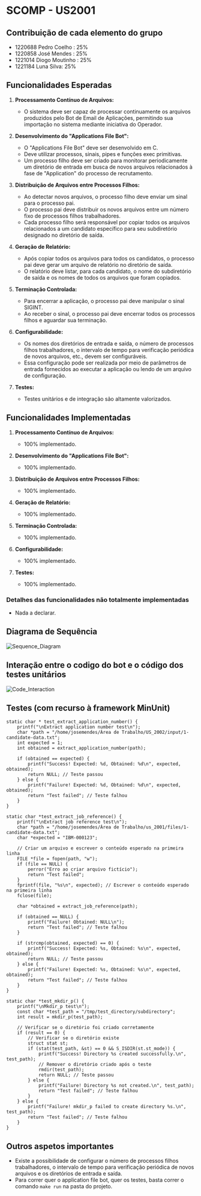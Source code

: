 # SCOMP - US2001

## Contribuição de cada elemento do grupo

- 1220688 Pedro Coelho : 25%
- 1220858 José Mendes : 25%
- 1221014 Diogo Moutinho : 25%
- 1221184 Luna Silva: 25%

## Funcionalidades Esperadas

1. **Processamento Contínuo de Arquivos:**
    - O sistema deve ser capaz de processar continuamente os arquivos produzidos pelo Bot de Email de Aplicações, permitindo sua importação no sistema mediante iniciativa do Operador.

2. **Desenvolvimento do "Applications File Bot":**
    - O "Applications File Bot" deve ser desenvolvido em C.
    - Deve utilizar processos, sinais, pipes e funções exec primitivas.
    - Um processo filho deve ser criado para monitorar periodicamente um diretório de entrada em busca de novos arquivos relacionados à fase de "Application" do processo de recrutamento.

3. **Distribuição de Arquivos entre Processos Filhos:**
    - Ao detectar novos arquivos, o processo filho deve enviar um sinal para o processo pai.
    - O processo pai deve distribuir os novos arquivos entre um número fixo de processos filhos trabalhadores.
    - Cada processo filho será responsável por copiar todos os arquivos relacionados a um candidato específico para seu subdiretório designado no diretório de saída.

4. **Geração de Relatório:**
    - Após copiar todos os arquivos para todos os candidatos, o processo pai deve gerar um arquivo de relatório no diretório de saída.
    - O relatório deve listar, para cada candidato, o nome do subdiretório de saída e os nomes de todos os arquivos que foram copiados.

5. **Terminação Controlada:**
    - Para encerrar a aplicação, o processo pai deve manipular o sinal SIGINT.
    - Ao receber o sinal, o processo pai deve encerrar todos os processos filhos e aguardar sua terminação.

6. **Configurabilidade:**
    - Os nomes dos diretórios de entrada e saída, o número de processos filhos trabalhadores, o intervalo de tempo para verificação periódica de novos arquivos, etc., devem ser configuráveis.
    - Essa configuração pode ser realizada por meio de parâmetros de entrada fornecidos ao executar a aplicação ou lendo de um arquivo de configuração.

7. **Testes:**
    - Testes unitários e de integração são altamente valorizados.


## Funcionalidades Implementadas

1. **Processamento Contínuo de Arquivos:**
    - 100% implementado.
   
2. **Desenvolvimento do "Applications File Bot":**
    - 100% implementado.

3. **Distribuição de Arquivos entre Processos Filhos:**
    - 100% implementado.
   
4. **Geração de Relatório:**
    - 100% implementado.

5. **Terminação Controlada:**
    - 100% implementado.

6. **Configurabilidade:**
    - 100% implementado.

7. **Testes:**
    - 100% implementado.

### Detalhes das funcionalidades não totalmente implementadas

- Nada a declarar.

## Diagrama de Sequência

![Sequence_Diagram](diagrams/svg/Sequence_Diagram_US2001.svg)

## Interação entre o codigo do bot e o código dos testes unitários

![Code_Interaction](diagrams/svg/Code_Interaction_US2001.svg)

## Testes (com recurso à framework MinUnit)

```
static char * test_extract_application_number() {
    printf("\nExtract application number test\n");
    char *path = "/home/josemendes/Área de Trabalho/US_2002/input/1-candidate-data.txt";
    int expected = 1;
    int obtained = extract_application_number(path);

    if (obtained == expected) {
        printf("Success! Expected: %d, Obtained: %d\n", expected, obtained);
        return NULL; // Teste passou
    } else {
        printf("Failure! Expected: %d, Obtained: %d\n", expected, obtained);
        return "Test failed"; // Teste falhou
    }
}
````

```
static char *test_extract_job_reference() {
    printf("\nExtract job reference test\n");
    char *path = "/home/josemendes/Área de Trabalho/us_2001/files/1-candidate-data.txt";
    char *expected = "IBM-000123";

    // Criar um arquivo e escrever o conteúdo esperado na primeira linha
    FILE *file = fopen(path, "w");
    if (file == NULL) {
        perror("Erro ao criar arquivo fictício");
        return "Test failed";
    }
    fprintf(file, "%s\n", expected); // Escrever o conteúdo esperado na primeira linha
    fclose(file);

    char *obtained = extract_job_reference(path);

    if (obtained == NULL) {
        printf("Failure! Obtained: NULL\n");
        return "Test failed"; // Teste falhou
    }

    if (strcmp(obtained, expected) == 0) {
        printf("Success! Expected: %s, Obtained: %s\n", expected, obtained);
        return NULL; // Teste passou
    } else {
        printf("Failure! Expected: %s, Obtained: %s\n", expected, obtained);
        return "Test failed"; // Teste falhou
    }
}
````

```
static char *test_mkdir_p() {
    printf("\nMkdir_p test\n");
    const char *test_path = "/tmp/test_directory/subdirectory";
    int result = mkdir_p(test_path);

    // Verificar se o diretório foi criado corretamente
    if (result == 0) {
        // Verificar se o diretório existe
        struct stat st;
        if (stat(test_path, &st) == 0 && S_ISDIR(st.st_mode)) {
            printf("Success! Directory %s created successfully.\n", test_path);
            // Remover o diretório criado após o teste
            rmdir(test_path);
            return NULL; // Teste passou
        } else {
            printf("Failure! Directory %s not created.\n", test_path);
            return "Test failed"; // Teste falhou
        }
    } else {
        printf("Failure! mkdir_p failed to create directory %s.\n", test_path);
        return "Test failed"; // Teste falhou
    }
}
````

## Outros aspetos importantes

- Existe a possibilidade de configurar o número de processos filhos trabalhadores, o intervalo de tempo para verificação periódica de novos arquivos e os diretórios de entrada e saída.
- Para correr quer o application file bot, quer os testes, basta correr o comando `make run` na pasta do projeto.
